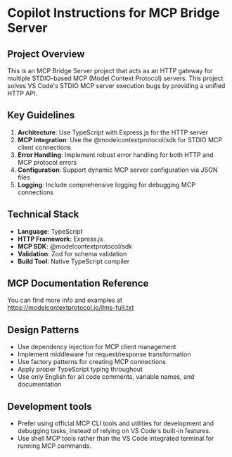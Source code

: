 # Copilot Instructions for MCP Bridge Server

<!-- Use this file to provide workspace-specific custom instructions to Copilot. For more details, visit https://code.visualstudio.com/docs/copilot/copilot-customization#_use-a-githubcopilotinstructionsmd-file -->

## Project Overview

This is an MCP Bridge Server project that acts as an HTTP gateway for multiple STDIO-based MCP (Model Context Protocol) servers. This project solves VS Code's STDIO MCP server execution bugs by providing a unified HTTP API.

## Key Guidelines

1. **Architecture**: Use TypeScript with Express.js for the HTTP server
2. **MCP Integration**: Use the @modelcontextprotocol/sdk for STDIO MCP client connections
3. **Error Handling**: Implement robust error handling for both HTTP and MCP protocol errors
4. **Configuration**: Support dynamic MCP server configuration via JSON files
5. **Logging**: Include comprehensive logging for debugging MCP connections

## Technical Stack

- **Language**: TypeScript
- **HTTP Framework**: Express.js
- **MCP SDK**: @modelcontextprotocol/sdk
- **Validation**: Zod for schema validation
- **Build Tool**: Native TypeScript compiler

## MCP Documentation Reference

You can find more info and examples at https://modelcontextprotocol.io/llms-full.txt

## Design Patterns

- Use dependency injection for MCP client management
- Implement middleware for request/response transformation
- Use factory patterns for creating MCP connections
- Apply proper TypeScript typing throughout
- Use only English for all code comments, variable names, and documentation

## Development tools

- Prefer using official MCP CLI tools and utilities for development and debugging tasks, instead of relying on VS Code's built-in features.
- Use shell MCP tools rather than the VS Code integrated terminal for running MCP commands.
